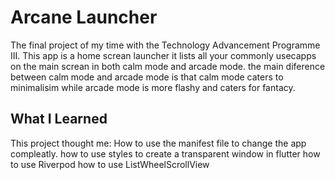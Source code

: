# Arcane Launcher

The final project of my time with the Technology Advancement Programme III.
This app is a home screan launcher it lists all your commonly usecapps on the main screan
in both calm mode and arcade mode. the main diference between calm mode and arcade mode
is that calm mode caters to minimalisim while arcade mode is more flashy and caters for
fantacy.

## What I Learned

This project thought me:
How to use the manifest file to change the app compleatly.
how to use styles to create a transparent window in flutter
how to use Riverpod
how to use ListWheelScrollView

